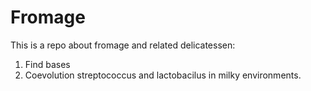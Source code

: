 # Fromage
This is a repo about fromage and related delicatessen:

1) Find bases
2) Coevolution streptococcus and lactobacilus in milky environments.
